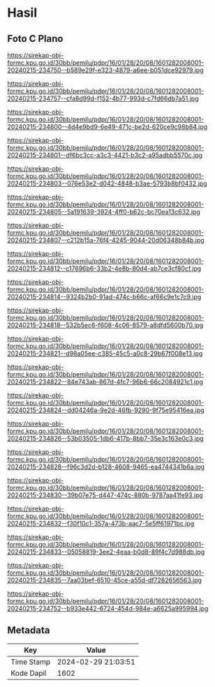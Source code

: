 # Hasil

## Foto C Plano

https://sirekap-obj-formc.kpu.go.id/30bb/pemilu/pdpr/16/01/28/20/08/1601282008001-20240215-234750--b589e29f-e323-4879-a6ee-b051dce92979.jpg

https://sirekap-obj-formc.kpu.go.id/30bb/pemilu/pdpr/16/01/28/20/08/1601282008001-20240215-234757--cfa8d99d-f152-4b77-993d-c7fd66db7a51.jpg

https://sirekap-obj-formc.kpu.go.id/30bb/pemilu/pdpr/16/01/28/20/08/1601282008001-20240215-234800--4d4e9bd9-6e49-471c-be2d-620ce9c98b84.jpg

https://sirekap-obj-formc.kpu.go.id/30bb/pemilu/pdpr/16/01/28/20/08/1601282008001-20240215-234801--df6bc3cc-a3c3-4421-b3c2-a95adbb5570c.jpg

https://sirekap-obj-formc.kpu.go.id/30bb/pemilu/pdpr/16/01/28/20/08/1601282008001-20240215-234803--076e53e2-d042-4848-b3ae-5793b8bf0432.jpg

https://sirekap-obj-formc.kpu.go.id/30bb/pemilu/pdpr/16/01/28/20/08/1601282008001-20240215-234805--5a191639-3924-4ff0-b62c-bc70ea13c632.jpg

https://sirekap-obj-formc.kpu.go.id/30bb/pemilu/pdpr/16/01/28/20/08/1601282008001-20240215-234807--c212b15a-76f4-4245-9044-20d06348b84b.jpg

https://sirekap-obj-formc.kpu.go.id/30bb/pemilu/pdpr/16/01/28/20/08/1601282008001-20240215-234812--c17696b6-33b2-4e8b-80d4-ab7ce3cf80cf.jpg

https://sirekap-obj-formc.kpu.go.id/30bb/pemilu/pdpr/16/01/28/20/08/1601282008001-20240215-234814--9324b2b0-91ad-474c-b66c-af66c9e1c7c9.jpg

https://sirekap-obj-formc.kpu.go.id/30bb/pemilu/pdpr/16/01/28/20/08/1601282008001-20240215-234818--532b5ec6-f608-4c06-8579-a8dfd5600b70.jpg

https://sirekap-obj-formc.kpu.go.id/30bb/pemilu/pdpr/16/01/28/20/08/1601282008001-20240215-234821--d98a05ee-c385-45c5-a0c8-29b67f008e13.jpg

https://sirekap-obj-formc.kpu.go.id/30bb/pemilu/pdpr/16/01/28/20/08/1601282008001-20240215-234822--84e743ab-867d-4fc7-96b6-66c2084921c1.jpg

https://sirekap-obj-formc.kpu.go.id/30bb/pemilu/pdpr/16/01/28/20/08/1601282008001-20240215-234824--dd04246a-9e2d-46fb-9290-9f75e95416ea.jpg

https://sirekap-obj-formc.kpu.go.id/30bb/pemilu/pdpr/16/01/28/20/08/1601282008001-20240215-234826--53b03505-1db6-417b-8bb7-35e3c163e0c3.jpg

https://sirekap-obj-formc.kpu.go.id/30bb/pemilu/pdpr/16/01/28/20/08/1601282008001-20240215-234828--f96c3d2d-b128-4608-9465-ea4744341b6a.jpg

https://sirekap-obj-formc.kpu.go.id/30bb/pemilu/pdpr/16/01/28/20/08/1601282008001-20240215-234830--39b07e75-d447-474c-880b-9787aa41fe93.jpg

https://sirekap-obj-formc.kpu.go.id/30bb/pemilu/pdpr/16/01/28/20/08/1601282008001-20240215-234832--f30f10c1-357a-473b-aac7-5e5ff61971bc.jpg

https://sirekap-obj-formc.kpu.go.id/30bb/pemilu/pdpr/16/01/28/20/08/1601282008001-20240215-234833--05058819-3ee2-4eaa-b0d8-89f4c7d988db.jpg

https://sirekap-obj-formc.kpu.go.id/30bb/pemilu/pdpr/16/01/28/20/08/1601282008001-20240215-234835--7aa03bef-6510-45ce-a55d-df7282656563.jpg

https://sirekap-obj-formc.kpu.go.id/30bb/pemilu/pdpr/16/01/28/20/08/1601282008001-20240215-234752--b933e442-6724-454d-984e-a6625a995994.jpg


## Metadata

| Key        | Value               |
| ---------- | ------------------- |
| Time Stamp | 2024-02-29 21:03:51 |
| Kode Dapil | 1602                |



